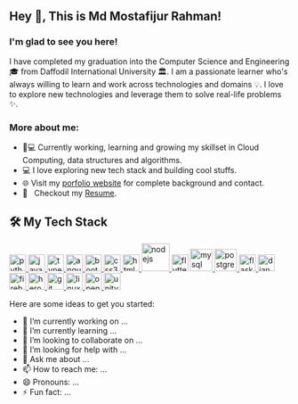## Hey 👋, This is Md Mostafijur Rahman!

### I'm glad to see you here!
I have completed my graduation into the Computer Science and Engineering 🎓 from Daffodil International University 🏛. I am a passionate learner who's always willing to learn and work across technologies and domains 💡. I love to explore new technologies and leverage them to solve real-life problems ✨.
### More about me:

- 👨💻 Currently working, learning and growing my skillset in Cloud Computing, data structures and algorithms.
- 💻   I love exploring new tech stack and building cool stuffs.
  <li>🌐 Visit my <a href="https://shubhro.me" rel="nofollow">porfolio website</a> for complete background and contact.</li>
  <li>📝 &nbsp; Checkout my <a href="https://shubhro.me/dec21v5.pdf" rel="nofollow">Resume</a>.</li>

## 🛠  My Tech Stack
<p dir="auto"><a href="https://www.python.org" rel="nofollow"> <img src="/manumanoj0010/manumanoj0010/raw/main/images/python.png" alt="python" width="30" height="30" style="max-width: 100%;"> </a><a href="https://developer.mozilla.org/en-US/docs/Web/JavaScript" rel="nofollow"> <img src="/manumanoj0010/manumanoj0010/raw/main/images/javascript.png" alt="javascript" width="30" height="30" style="max-width: 100%;"> </a>   <a href="https://www.typescriptlang.org/" rel="nofollow"> <img src="/manumanoj0010/manumanoj0010/raw/main/images/typescript.png" alt="typescript" width="30" height="30" style="max-width: 100%;"> </a><a href="https://angular.io" rel="nofollow"><img src="/manumanoj0010/manumanoj0010/raw/main/images/angular.png" alt="angularjs" width="30" height="30" style="max-width: 100%;"> </a> <a href="https://getbootstrap.com" rel="nofollow"> <img src="/manumanoj0010/manumanoj0010/raw/main/images/bootstrap.png" alt="bootstrap" width="30" height="30" style="max-width: 100%;"> </a> <a href="https://www.w3schools.com/css/" rel="nofollow"> <img src="/manumanoj0010/manumanoj0010/raw/main/images/css.png" alt="css3" width="30" height="30" style="max-width: 100%;"> </a><a href="https://www.w3.org/html/" rel="nofollow"> <img src="/manumanoj0010/manumanoj0010/raw/main/images/html.png" alt="html5" width="30" height="30" style="max-width: 100%;"> </a>  <a href="https://nodejs.org" rel="nofollow"> <img src="/manumanoj0010/manumanoj0010/raw/main/images/nodejs.png" alt="nodejs" width="50" height="50" style="max-width: 100%;"> </a>  <a href="https://flutter.dev" rel="nofollow"> <img src="/manumanoj0010/manumanoj0010/raw/main/images/flutter.png" alt="flutter" width="30" height="30" style="max-width: 100%;"></a>  <a href="https://www.mysql.com/" rel="nofollow"> <img src="/manumanoj0010/manumanoj0010/raw/main/images/mysql.png" alt="mysql" width="40" height="40" style="max-width: 100%;"></a><a href="https://www.postgresql.org" rel="nofollow"> <img src="/manumanoj0010/manumanoj0010/raw/main/images/postgresql.png" alt="postgresql" width="40" height="40" style="max-width: 100%;"> </a> <a href="https://flask.palletsprojects.com/" rel="nofollow"> <img src="https://camo.githubusercontent.com/0cbb9cdab53ebf1a46cb81b884ab4d76626eb3ae0507381a4335372329c4b805/68747470733a2f2f7777772e766563746f726c6f676f2e7a6f6e652f6c6f676f732f706f636f6f5f666c61736b2f706f636f6f5f666c61736b2d69636f6e2e737667" alt="flask" width="30" height="30" data-canonical-src="https://www.vectorlogo.zone/logos/pocoo_flask/pocoo_flask-icon.svg" style="max-width: 100%;"> </a><a href="https://www.djangoproject.com/" rel="nofollow"> <img src="/manumanoj0010/manumanoj0010/raw/main/images/django.png" alt="django" width="30" height="30" style="max-width: 100%;"> </a>  <a href="https://firebase.google.com/" rel="nofollow"> <img src="/manumanoj0010/manumanoj0010/raw/main/images/firebase.png" alt="firebase" width="30" height="30" style="max-width: 100%;"> </a> <a href="https://heroku.com" rel="nofollow"> <img src="/manumanoj0010/manumanoj0010/raw/main/images/heroku.png" alt="heroku" width="30" height="30" style="max-width: 100%;"> </a> <a href="https://git-scm.com/" rel="nofollow"> <img src="/manumanoj0010/manumanoj0010/raw/main/images/git.png" alt="git" width="30" height="30" style="max-width: 100%;"> </a>  <a href="https://www.linux.org/" rel="nofollow"> <img src="/manumanoj0010/manumanoj0010/raw/main/images/kali.png" alt="linux" width="30" height="30" style="max-width: 100%;"> </a> <a href="https://opencv.org/" rel="nofollow"> <img src="https://camo.githubusercontent.com/de6ed745c22f7f8b8f8ef981a7ea194e4cb5d106e84a272fe283cae357c9abc5/68747470733a2f2f7777772e766563746f726c6f676f2e7a6f6e652f6c6f676f732f6f70656e63762f6f70656e63762d69636f6e2e737667" alt="opencv" width="30" height="30" data-canonical-src="https://www.vectorlogo.zone/logos/opencv/opencv-icon.svg" style="max-width: 100%;"> </a><a href="https://unity.com/" rel="nofollow"> <img src="/manumanoj0010/manumanoj0010/raw/main/images/unity.png" alt="unity" width="30" height="30" style="max-width: 100%;"> </a></p>

Here are some ideas to get you started:

- 🔭 I’m currently working on ...
- 🌱 I’m currently learning ...
- 👯 I’m looking to collaborate on ...
- 🤔 I’m looking for help with ...
- 💬 Ask me about ...
- 📫 How to reach me: ...
- 😄 Pronouns: ...
- ⚡ Fun fact: ...
